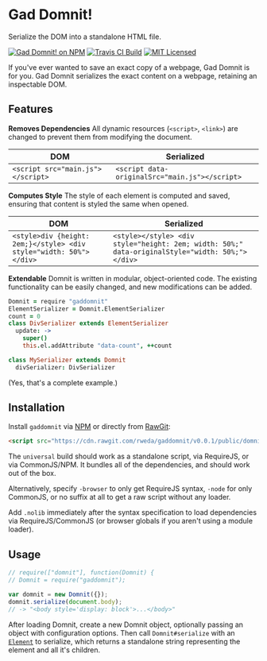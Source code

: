 # Gad Domnit!
Serialize the DOM into a standalone HTML file.

[![Gad Domnit! on NPM](https://img.shields.io/npm/v/gaddomnit.svg)](https://www.npmjs.com/package/gaddomnit)
[![Travis CI Build](https://img.shields.io/travis/rweda/gaddomnit.svg)](https://travis-ci.org/rweda/gaddomnit)
[![MIT Licensed](https://img.shields.io/github/license/rweda/gaddomnit.svg)](https://github.com/rweda/gaddomnit/blob/master/LICENSE)

If you've ever wanted to save an exact copy of a webpage, Gad Domnit is for you.
Gad Domnit serializes the exact content on a webpage, retaining an inspectable DOM.

## Features

**Removes Dependencies** All dynamic resources (`<script>`, `<link>`) are changed to prevent them from modifying the
document.

| DOM | Serialized |
| --- | ---------- |
| `<script src="main.js"></script>` | `<script data-originalSrc="main.js"></script>` |

**Computes Style** The style of each element is computed and saved, ensuring that content is styled the same when
opened.

| DOM | Serialized |
| --- | ---------- |
| `<style>div {height: 2em;}</style> <div style="width: 50%"></div>` | `<style></style> <div style="height: 2em; width: 50%;" data-originalStyle="width: 50%;"></div>` |

**Extendable** Domnit is written in modular, object-oriented code.  The existing functionality can be easily changed,
and new modifications can be added.

```coffee
Domnit = require "gaddomnit"
ElementSerializer = Domnit.ElementSerializer
count = 0
class DivSerializer extends ElementSerializer
  update: ->
    super()
    this.el.addAttribute "data-count", ++count

class MySerializer extends Domnit
  divSerializer: DivSerializer
```
(Yes, that's a complete example.)

## Installation

Install `gaddomnit` via [NPM](https://www.npmjs.com/) or directly from [RawGit](http://rawgit.com/):

```html
<script src="https://cdn.rawgit.com/rweda/gaddomnit/v0.0.1/public/domnit-universal.min.js"></script>
```

The `universal` build should work as a standalone script, via RequireJS, or via CommonJS/NPM.
It bundles all of the dependencies, and should work out of the box.

Alternatively, specify `-browser` to only get RequireJS syntax, `-node` for only CommonJS, or no suffix at all to get
a raw script without any loader.

Add `.nolib` immediately after the syntax specification to load dependencies via RequireJS/CommonJS (or browser globals
if you aren't using a module loader).

## Usage

```js
// require(["domnit"], function(Domnit) {
// Domnit = require("gaddomnit");

var domnit = new Domnit({});
domnit.serialize(document.body);
// -> "<body style='display: block'>...</body>"
```

After loading Domnit, create a new Domnit object, optionally passing an object with configuration options.
Then call `Domnit#serialize` with an [`Element`](https://developer.mozilla.org/en-US/docs/Web/API/Element) to
serialize, which returns a standalone string representing the element and all it's children.
